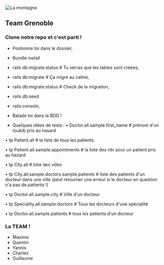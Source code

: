 ![La montagne](http://informations-documents.com/coloriages.dessins/coloriages/coloriage_montagne4.jpg)
   ## Team Grenoble

### Clone notre repo et c'est parti !

- Postionne toi dans le dossier,
- Bundle install
- rails db:migrate:status # Tu verras que les tables sont créées,
- rails db:migrate # Ça migre au calme,
- rails db:migrate:status # Check de la migration,
- rails db:seed
- rails console,
- Balade toi dans la BDD !

- Quelques idées de tests :
• Doctor.all.sample.first_name # prénom d'un toubib pris au hasard

• tp Patient.all # la liste de tous les patients

• tp Patient.all.sample.appointments # la liste des rdv pour un patient pris au hazard

• tp City.all # liste des villes

• tp City.all.sample.doctors.sample.patients # liste des patients d'un docteur dans une ville (peut retourner une erreur si le docteur en question n'a pas de patients !)

• tp Doctor.all.sample.city # Ville d'un docteur

• tp Speciality.all.sample.doctors # Tous les docteurs d'une spécialité

• tp Doctor.all.sample.patients # tous les patients d'un docteur

### La TEAM !

- Maxime
- Quentin
- Yannis
- Charles
- Guillaume
